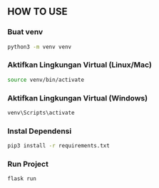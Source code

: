 ## HOW TO USE

### Buat venv
```bash
python3 -m venv venv
```
### Aktifkan Lingkungan Virtual (Linux/Mac)
```bash
source venv/bin/activate
```
### Aktifkan Lingkungan Virtual (Windows)
```bash
venv\Scripts\activate
```
### Instal Dependensi
```bash
pip3 install -r requirements.txt
```
### Run Project
```bash
flask run
```
